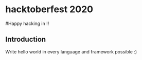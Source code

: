 # hacktoberfest 2020
#Happy hacking in !!
## Introduction

Write hello world in every language and framework possible :)

